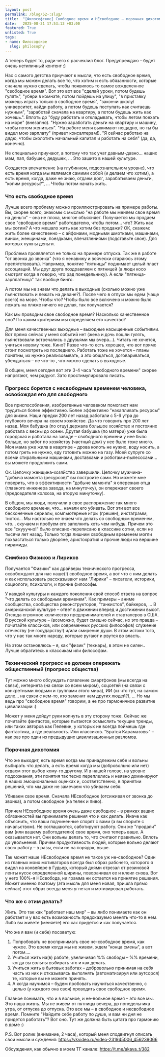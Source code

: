 ```yaml
---
layout: post
permalink: /blog/52-:slug/
title:  "[Философское] Свободное время и НЕсвободное – порочная дихотомия (расщепление)"
date:   2025-08-31 17:53:13 +03:00
featured: True
unlisted: True
tags: 
- name: Философское
  slug: philosophy
---
```


А теперь будет то, ради чего я расчехлил блог. Предупреждаю – будет очень нетипичный контент :)

Нас с самого детства приучают  к мысли, что есть свободное время, когда мы можем делать все то, что хотим и есть обязанности, которые сначала нужно сделать, чтобы появилось то самое вожделенное "свободное время".
Вот это вот все "сделай уроки, потом будешь гулять", "убери в комнате, потом пойдешь на улицу", "в приставку можешь играть только в свободное время", "закончи школу/университет, найди работу, а потом будешь поступать как считаешь нужным", "заработай сначала на квартиру, а потом будешь жить как хочешь.". 
Вплоть до "буду работать и откладывать, чтобы летом поехать на море" (внезапно). "Нужно заработать деньги на квартиру и машину, чтобы потом жениться". "На работе меня выжимают нещадно, но ты бы видел мою зарплату" (привет консалтерам!). "Я сейчас работаю на дядю, чтобы сколотить начальный капитал и работать на себя" (да, да, конечно).

Не специально приучают, а потому что так учат давным-давно... наших мам, пап, бабушек, дедушек, ... Это зашито в  нашей культуре.

Создается впечатление (на глубинном, подсознательном уровне), что есть время когда мы являемся самими собой (и делаем что хотим), а есть время, когда, даже не знаю, отдаем долг, зарабатываем деньги, "копим ресурсы?", ... Чтобы потом начать жить.

### Что есть свободное время

Лучше всего проблему можно проиллюстрировать на примере работы. Вы, скорее всего, знакомы с мыслью "на работе мы меняем свое время на деньги" – она не плоха, многое объясняет. 
Получается мы продаем свое "свободное время" работодателю, чтобы потом... что? Жить как мы хотим? 
А что мешало жить как хотим без продажи? ОК, скажем: жить более качественно – с айфонами, модными шмотками, машинами, вином, женщинами, поездками, впечатлениями (подставьте свое). Для которых нужны деньги. 

Проблема проявляется не только на примере отпуска. Так же в работе "от звонка до звонка" (что я ненавижу и всячески стараюсь этому препятствовать). 
Например, понятие "пятницы" поднимает целый пласт ассоциаций. Мы друг друга поздравляем с пятницей (а люди косо смотрят когда я говорю, что рад понедельнику). А если "пятница-зарплатница" так вообще бинго.

А потом мы не знаем что делать в выходные (сколько можно уже пьянствовать и лежать на диване?). 
После чего в отпуск мы едем (чаще всего) на море. Чтобы что? Чтобы было все включено и можно было лежать на пляже ничего не делая, так получается?

Как мы проводим свое свободное время? Насколько качественное оно? По каким критериям мы определяем его качество?

Для меня качественных выходные – выходные насыщенные событиями. Вот прямо сейчас у меня событий нет (жена и дочь пошли гулять, пьянствовали встречались с друзьями мы вчера...). Читать не хочется, учиться новому тоже. Кино? Разве что-то есть хорошее, что вот прямо стоит посмотреть из последнего. 
Работать тоже не хочется – планы понятны, их нужно реализовывать, а это общаться, договариваться, убеждаться – не что-то , что можно сделать в выходные.

В общем, меня сегодня вот эти 3-4 часа "свободного времени" скорее напрягают, чем радуют. Зато простимулировало писать.

### Прогресс борется с несвободным временем человека, освобождая его для свободного

Все приспособления, изобретенные человеком помогают нам трудиться более эффективно. Более эффективно "накапливать ресурсы" для жизни. Наши предки 200 лет назад работали с 5-6 утра до глубокого вечера на своем хозяйстве. Да что говорить про 200 лет назад. Моя бабушка (по отцу) держала большое хозяйство и постоянно работала с весны до осени. 
Другая бабушка (по матери) уже была городская и работала на заводе – свободного времени у нее было больше, но забот по хозяйству (частный дом) у нее было тоже много. 
Моя мама уже жила в квартире – дрова колоть не нужно, воду носить, а потом греть не нужно, еду готовить можно на газу. 
Моей супруге со всеми стиральными машинами, доставками и роботами-пылесосами... вы можете продолжить сами.

Ок. Цепочку женщина-хозяйство завершили. Цепочку мужчина-"добыча мамонта (ресурсов)" вы построите сами. 
Но можете мне поверить, что в эффективности "добыче мамонта" я опережаю отца (главного инженера завода, на минуточку), он опережает своего (председателя колхоза, на вторую минуточку).

В общем, мы люди, получили в свое распоряжение так много свободного времени, что... начали его убивать. Вот эти вот все бесконечные сериалы, компьютерные игры (грешен), инстаграмм, тикток... 
Мы настолько не знаем что делать со свободным временем, что... скучаем и пробуем его заполнить хоть чем нибудь.
Причем это все "скууучно!" было описано-переписано в классике сотни, если не тысячи лет назад. Только тогда лишним свободным временем могли похвастаться только дворяне, аристократия и прочие люди на вершине пирамиды.  

### Симбиоз Физиков и Лириков

Получается "Физики" как драйверы технического прогресса, освобождают для нас наше(!) свободное время, а вот что с ним делать и как использовать рассказывают нам "Лирики" – писатели, историки, социологи, психологи, и прочие философы.

У каждой культуры и каждого поколения свой способ ответа на вопрос "что делать со свободным временем".
Как примеры – аниме сообщества, сообщества реконструкторов, "танкистов", байкеров, ...
В американской культуре – ответ в движении вперед и достижении высот. Отсюда огромное количество предпринимателей и стартаперов в США.
В русской культуре – (возможно, будет смешно сейчас, но это правда – почитайте классиков, или современных русских философов) служение отечеству (не государству!) и/или смирение души.
В этом истоки того, что у нас так много народу, которые ругают и рвутся во власть.

На этом остановлюсь – я, как "физик" (технарь), в этом не силен.. Лучше обратитесь к классикам или философам.

### Технический прогресс не должен опережать общественный (прогресс общества)

Тут можно много обсуждать появление смартфонов (мы всегда на связи), интернета (на связи со всем миром), соцсетей (на связи с конкретными людьми и группами этого мира), ИИ (хз что тут, на самом деле... на связи с кем-то, кто заменит нам других людей?), ... 
Но мы ведь про "свободное время" говорим, а не про гармоничное развитие цивилизации :)

Может у меня дойдут руки копнуть в эту сторону тоже. Сейчас же почитайте фантастов, которые пытаются осмыслить текущие тренды, или таких авторов как Пелевин, у которых не всегда поймешь где фантастика, а где реальность.
Или классиков. "Братья Карамазовы" – как раз про один из предыдущих цивилизационных разломов.

### Порочная дихотомия

Что же выходит, есть время когда мы принадлежим себе и вольны выбирать что делать, а есть время когда мы (добровольно или нет) отдаем этот выбор кому-то другому. 
И в нашей голове, на уровне подсознания, эти понятия так тесно переплелись и неявно доминируют в наших эмоциональных оценках и, соответственно, в принятии решений, что мы даже не замечаем что убиваем себя.

Убиваем свое время. Сначала НЕсвободное (отсиживая от звонка до звонка), а потом свободное (на телек и пиво).

Причем НЕсвободное время очень даже свободное – в рамках ваших обязанностей вы принимаете решения что и как делать. 
Иначе как объяснить, что ваши подчиненные спорят с вами (а вы спорите с начальством). Не соглашаются, саботируют работу. Они же "продали" вам (или вашему работодателю) свое время, оно теперь ваше. А оказывается нет.
Они вольны делать то, что считают правильно. Вплоть до увольнения. Причем продуктивность людей, которые вольно делают свою работу – в разы, если не на порядок, выше.

Так может наше НЕсвободное время не такое уж не-свободное? 
Один из главных моих мотиваторов всегда был образ рабочего, которого я видел на конвейере в Гудьер, который днями отрезал от резиновой ленты кусок определенной ширины, поворачивал ее и клеил снова. Вот у него 100%-я НЕсвобода, ни грамма ни остается на принятие решения. 
Может именно поэтому (эта мысль для меня новая, пришла прямо сейчас) этот образ всегда меня угнетал и мотивировал работать.

### Что же с этим делать?

Жить. Это так как "работает наш мир" – вы либо понимаете как он работает и у вас есть возможность предсказуемо менять что-то в нем. Либо вы живете (меняете) его как придется и как получается.

Что же я вам (и себе) посоветую: 
1. Попробовать не воспринимать свое не-свободное время, как чужое. Это время когда мы не живем, ждем "конца смены", а вот потом....
2. Учиться жить на(в) работе, увеличивая %% свободы – %% времени, когда вы вольны выбирать что и как делать.
3. Учиться жить в бытовых заботах – добровольно принимая на себя часть из них и отказываясь выполнять (автоматизируя или аутсорся) те, которые вы не можете принять.
4. А когда научимся – будем пробовать научиться качественно, с целью (у каждого она своя) проводить свое свободное время.

Главное понимать, что и в вольное, и не-вольное время – это все мы. Это наша жизнь. Мы не живем от пятницы вечера, до понедельника утра, от отпуска до отпуска. Это все мы – в свободное и несвободное время. 
Помните "Найдите себе работу по душе, и вам ни дня не придется работать"? Вот оно. Тут же должна быть цитата про гармонию в доме :)

P.S. Вот ролик (внимание, 2 часа), который меня сподвигнул описать свои мысли и суждения: https://vkvideo.ru/video-231945006_456239066

Обсуждения, как обычно в моем ТГ канале: https://t.me/akava_t/382